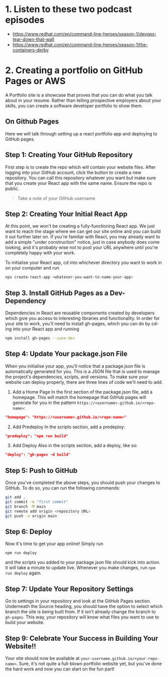 
# 1. Listen to these two podcast episodes

- https://www.redhat.com/en/command-line-heroes/season-1/devops-tear-down-that-wall
- https://www.redhat.com/en/command-line-heroes/season-1/the-containers-derby


# 2. Creating a portfolio on GitHub Pages or AWS

A Portfolio site is a showcase that proves that you can do what you talk about in your resume. Rather than telling prospective employers about your skills, you can create a software developer portfolio to show them.

## On Github Pages

Here we will talk through setting up a react portfolio app and deploying to GitHub pages.

## Step 1: Creating Your GitHub Repository

First step is to create the repo which will contain your website files. After logging into your GitHub account, click the button to create a new repository. You can call this repository whatever you want but make sure that you create your React app with the same name. Ensure the repo is public.

> Take a note of your GitHub username

## Step 2: Creating Your Initial React App

At this point, we won't be creating a fully-functioning React app. We just want to reach the stage where we can get our site online and you can build it out further later on. If you're familiar with React, you may already want to add a simple "under construction" notice, just in case anybody does come looking, and it's probably wise not to post your URL anywhere until you're completely happy with your work.

To initialise your React app, cd into whichever directory you want to work in on your computer and run

```bash
npx create-react-app <whatever-you-want-to-name-your-app>
```

## Step 3. Install GitHub Pages as a Dev-Dependency

Dependencies in React are reusable components created by developers which give you access to interesting libraries and functionality. In order for your site to work, you'll need to install gh-pages, which you can do by cd-ing into your React app and running

```bash
npm install gh-pages --save-dev
```

## Step 4: Update Your package.json File

When you initialise your app, you'll notice that a package.json file is automatically generated for you. This is a JSON file that is used to manage the project's dependencies, scripts, and versions. To make sure your website can deploy properly, there are three lines of code we'll need to add.

1. Add a Home Page
In the first section of the package.json file, add a homepage. This will match the homepage that GitHub pages will generate for you in the pattern `https://<username>.github.io/<repo-name>`:

```json
"homepage": "https://<username>.github.io/<repo-name>"
```

2. Add Predeploy
In the scripts section, add a predeploy:

```json
"predeploy": "npm run build"
```

3. Add Deploy
Also in the scripts section, add a deploy, like so:

```json
"deploy": "gh-pages -d build"
```

## Step 5: Push to GitHub
Once you've completed the above steps, you should push your changes to GitHub. To do so, you can run the following commands:

```bash
git add .
git commit -m "first commit"
git branch -M main
git remote add origin <repository URL>
git push -u origin main
```

## Step 6: Deploy
Now it's time to get your app online! Simply run

```
npm run deploy
```

and the scripts you added to your package.json file should kick into action. It will take a minute to update live. Whenever you make changes, run `npm run deploy` again.

## Step 7: Update Your Repository Settings
Go to settings in your repository and look at the GitHub Pages section. Underneath the Source heading, you should have the option to select which branch the site is being built from. If it isn't already change the branch to `gh-pages`. This way, your repository will know what files you want to use to build your website.


## Step 9: Celebrate Your Success in Building Your Website!!
Your site should now be available at `your-username.github.io/<your-repo-name>`. Sure, it's not quite a full-blown portfolio website yet, but you've done the hard work and now you can start on the fun part!
